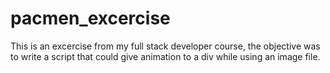 # pacmen_excercise
This is an excercise from my full stack developer course, the objective was to write a script that could give animation to a div while using an image file.
